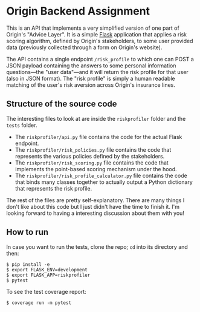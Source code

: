# Origin Backend Assignment

This is an API that implements a very simplified version of one part of Origin's "Advice Layer". It is a simple [Flask](http://flask.pocoo.org/) application that applies a risk scoring algorithm, defined by Origin's stakeholders, to some user provided data (previously collected through a form on Origin's website).

The API contains a single endpoint `/risk_profile` to which one can POST a JSON payload containing the answers to some personal information questions—the "user data"—and it will return the risk profile for that user (also in JSON format). The "risk profile" is simply a human readable matching of the user's risk aversion across Origin's insurance lines.

## Structure of the source code

The interesting files to look at are inside the `riskprofiler` folder and the `tests` folder.

- The `riskprofiler/api.py` file contains the code for the actual Flask endpoint.
- The `riskprofiler/risk_policies.py` file contains the code that represents the various policies defined by the stakeholders.
- The `riskprofiler/risk_scoring.py` file contains the code that implements the point-based scoring mechanism under the hood.
- The `riskprofiler/risk_profile_calculator.py` file contains the code that binds many classes together to actually output a Python dictionary that represents the risk profile.

The rest of the files are pretty self-explanatory. There are many things I don't like about this code but I just didn't have the time to finish it. I'm looking forward to having a interesting discussion about them with you!

## How to run

In case you want to run the tests, clone the repo; `cd` into its directory and then: 

    $ pip install -e
    $ export FLASK_ENV=development
    $ export FLASK_APP=riskprofiler
    $ pytest

To see the test coverage report:

    $ coverage run -m pytest

